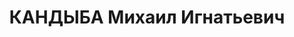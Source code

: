 ---
title: КАНДЫБА Михаил Игнатьевич
description: 'Род. в 1905, г. Орджоникидзе, русский, обр.: среднее техническое, б/п.
  Мастер котельного цеха паровозного депо ст.Тихорецкая.

  Обв. в том, что был участником к/р троцкистско-зиновьевской организации. Приговор:
  ВК ВС СССР, 17.12.1937 – ВМН. Расстрелян, в г.Ростове-на-Дону.

  Реабилитирован ВК ВС СССР 12.12.1959'
---